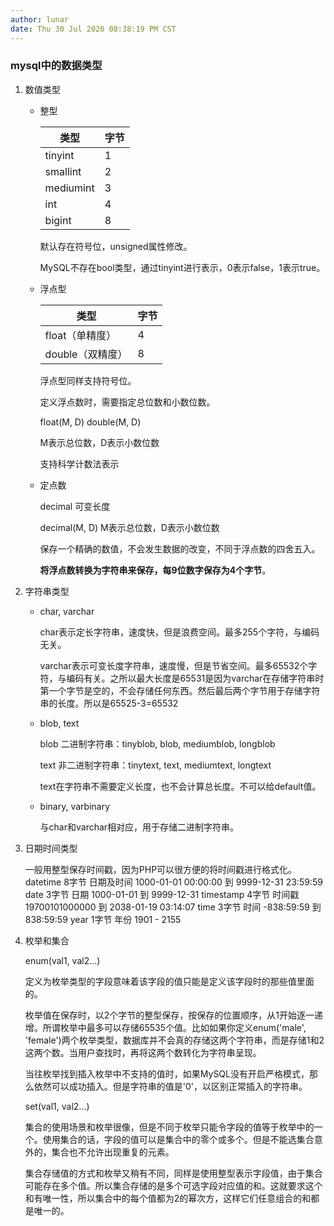 ```yaml
---
author: lunar
date: Thu 30 Jul 2020 08:38:19 PM CST
---
```


### **mysql中的数据类型**

1. 数值类型

   - 整型

     | 类型      | 字节 |
     | --------- | ---- |
     | tinyint   | 1    |
     | smallint  | 2    |
     | mediumint | 3    |
     | int       | 4    |
     | bigint    | 8    |

     默认存在符号位，unsigned属性修改。

     MySQL不存在bool类型，通过tinyint进行表示，0表示false，1表示true。

   - 浮点型

     | 类型             | 字节 |
     | ---------------- | ---- |
     | float（单精度）  | 4    |
     | double（双精度） | 8    |

     浮点型同样支持符号位。

     定义浮点数时，需要指定总位数和小数位数。

     float(M, D) 	double(M, D)

     M表示总位数，D表示小数位数

     支持科学计数法表示

   - 定点数

     decimal  可变长度

     decimal(M, D)  M表示总位数，D表示小数位数

     保存一个精确的数值，不会发生数据的改变，不同于浮点数的四舍五入。

     **将浮点数转换为字符串来保存，每9位数字保存为4个字节**。

2. 字符串类型

   - char, varchar

     char表示定长字符串，速度快，但是浪费空间。最多255个字符，与编码无关。

     varchar表示可变长度字符串，速度慢，但是节省空间。最多65532个字符，与编码有关。之所以最大长度是65531是因为varchar在存储字符串时第一个字节是空的，不会存储任何东西。然后最后两个字节用于存储字符串的长度。所以是65525-3=65532

   - blob, text

     blob 二进制字符串：tinyblob, blob, mediumblob, longblob

     text 非二进制字符串：tinytext, text, mediumtext, longtext

     text在字符串不需要定义长度，也不会计算总长度。不可以给default值。

   - binary, varbinary

     与char和varchar相对应，用于存储二进制字符串。

3. 日期时间类型

   一般用整型保存时间戳，因为PHP可以很方便的将时间戳进行格式化。
       datetime    8字节    日期及时间     1000-01-01 00:00:00 到 9999-12-31 23:59:59
       date        3字节    日期         1000-01-01 到 9999-12-31
       timestamp   4字节    时间戳        19700101000000 到 2038-01-19 03:14:07
       time        3字节    时间         -838:59:59 到 838:59:59
       year        1字节    年份         1901 - 2155
   
4. 枚举和集合

   enum(val1, val2...)

   定义为枚举类型的字段意味着该字段的值只能是定义该字段时的那些值里面的。

   枚举值在保存时，以2个字节的整型保存，按保存的位置顺序，从1开始逐一递增。所谓枚举中最多可以存储65535个值。比如如果你定义enum('male', 'female')两个枚举类型，数据库并不会真的存储这两个字符串，而是存储1和2这两个数。当用户查找时，再将这两个数转化为字符串呈现。

   当往枚举找到插入枚举中不支持的值时，如果MySQL没有开启严格模式，那么依然可以成功插入。但是字符串的值是'0'，以区别正常插入的字符串。

   set(val1, val2...)

   集合的使用场景和枚举很像，但是不同于枚举只能令字段的值等于枚举中的一个。使用集合的话，字段的值可以是集合中的零个或多个。但是不能选集合意外的，集合也不允许出现重复的元素。

   集合存储值的方式和枚举又稍有不同，同样是使用整型表示字段值，由于集合可能存在多个值。所以集合存储的是多个可选字段对应值的和。这就要求这个和有唯一性，所以集合中的每个值都为2的幂次方，这样它们任意组合的和都是唯一的。

